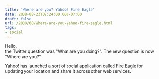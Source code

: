 ```yaml
---
title: 'Where are you? Yahoo! Fire Eagle'
date: 2008-08-23T02:24:00.000-07:00
draft: false
url: /2008/08/where-are-you-yahoo-fire-eagle.html
tags: 
- social
---
```


Hello,  
the Twitter question was "What are you doing?". The new question is now "Where are you?"  
  
Yahoo! has launched a sort of social application called [Fire Eagle](http://fireeagle.yahoo.net/) for updating your location and share it across other web services.